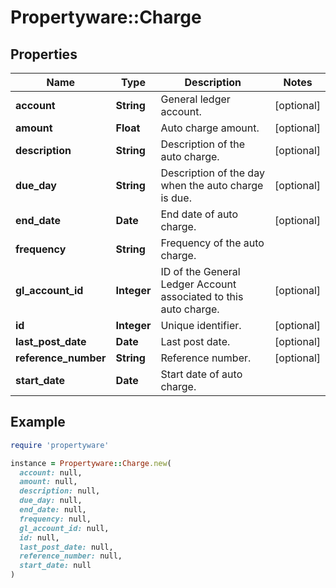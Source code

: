 # Propertyware::Charge

## Properties

| Name | Type | Description | Notes |
| ---- | ---- | ----------- | ----- |
| **account** | **String** | General ledger account. | [optional] |
| **amount** | **Float** | Auto charge amount. | [optional] |
| **description** | **String** | Description of the auto charge. | [optional] |
| **due_day** | **String** | Description of the day when the auto charge is due. | [optional] |
| **end_date** | **Date** | End date of auto charge. | [optional] |
| **frequency** | **String** | Frequency of the auto charge. |  |
| **gl_account_id** | **Integer** | ID of the General Ledger Account associated to this auto charge. | [optional] |
| **id** | **Integer** | Unique identifier. | [optional] |
| **last_post_date** | **Date** | Last post date. | [optional] |
| **reference_number** | **String** | Reference number. | [optional] |
| **start_date** | **Date** | Start date of auto charge. |  |

## Example

```ruby
require 'propertyware'

instance = Propertyware::Charge.new(
  account: null,
  amount: null,
  description: null,
  due_day: null,
  end_date: null,
  frequency: null,
  gl_account_id: null,
  id: null,
  last_post_date: null,
  reference_number: null,
  start_date: null
)
```

